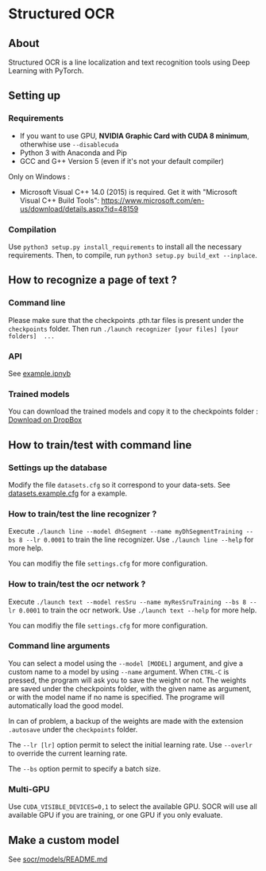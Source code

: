 # Structured OCR

## About

Structured OCR is a line localization and text recognition tools using Deep Learning with PyTorch.

## Setting up

### Requirements

 - If you want to use GPU, **NVIDIA Graphic Card with CUDA 8 minimum**, otherwhise use ```--disablecuda``` 
 - Python 3 with Anaconda and Pip
 - GCC and G++ Version 5 (even if it's not your default compiler)

Only on Windows :
 - Microsoft Visual C++ 14.0 (2015) is required. Get it with "Microsoft Visual C++ Build Tools": https://www.microsoft.com/en-us/download/details.aspx?id=48159

### Compilation

Use ```python3 setup.py install_requirements``` to install all the necessary requirements.
Then, to compile, run ```python3 setup.py build_ext --inplace```.

## How to recognize a page of text ?

### Command line

Please make sure that the checkpoints .pth.tar files is present under the ```checkpoints``` folder.
Then run 
```./launch recognizer [your files] [your folders]  ...```

### API

See [example.ipnyb](examples/example.ipynb)

### Trained models

You can download the trained models and copy it to the checkpoints folder : 
[Download on DropBox](https://www.dropbox.com/sh/wvhdnldsq4652wx/AAA3iUDFWHVh56zPia10nwrQa?dl=0)

## How to train/test with command line

### Settings up the database

Modify the file ```datasets.cfg``` so it correspond to your data-sets.
See [datasets.example.cfg](examples/datasets.example.cfg) for a example.

### How to train/test the line recognizer ?

Execute ```./launch line --model dhSegment --name myDhSegmentTraining --bs 8 --lr 0.0001``` to train the line recognizer.
Use ```./launch line --help``` for more help.

You can modifiy the file ```settings.cfg``` for more configuration.

### How to train/test the ocr network ?

Execute ```./launch text --model resSru --name myResSruTraining --bs 8 --lr 0.0001``` to train the ocr network.
Use ```./launch text --help``` for more help.

You can modifiy the file ```settings.cfg``` for more configuration.

### Command line arguments

You can select a model using the ```--model [MODEL]``` argument, and give a custom name to a model by using ```--name``` argument.
When ```CTRL-C``` is pressed, the program will ask you to save the weight or not. The weights are saved under the checkpoints folder, with the given name as argument, or with the model name if no name is specified.
The programe will automatically load the good model.

In can of problem, a backup of the weights are made with the extension ```.autosave``` under the ```checkpoints``` folder.

The ```--lr [lr]``` option permit to select the initial learning rate. Use ```--overlr``` to override the current learning rate.

The ```--bs``` option permit to specify a batch size.

### Multi-GPU

Use ```CUDA_VISIBLE_DEVICES=0,1``` to select the available GPU. SOCR will use all available GPU if you are training, or one GPU if you only evaluate.

## Make a custom model

See [socr/models/README.md](socr/models/README.md)